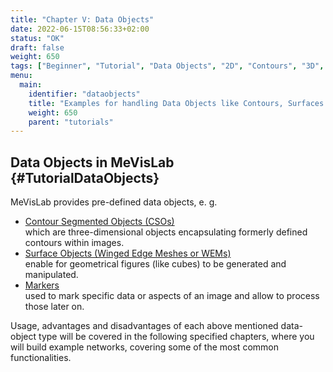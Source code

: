 ```yaml
---
title: "Chapter V: Data Objects"
date: 2022-06-15T08:56:33+02:00
status: "OK"
draft: false
weight: 650
tags: ["Beginner", "Tutorial", "Data Objects", "2D", "Contours", "3D", "Surfaces"]
menu: 
  main:
    identifier: "dataobjects"
    title: "Examples for handling Data Objects like Contours, Surfaces and Markers in MeVisLab."
    weight: 650
    parent: "tutorials"
---
```

## Data Objects in MeVisLab {#TutorialDataObjects}

MeVisLab provides pre-defined data objects, e. g.
* [Contour Segmented Objects (CSOs)](/tutorials/dataobjects/contours/contour-objects) <br>
which are three-dimensional objects encapsulating formerly defined contours within images.
* [Surface Objects (Winged Edge Meshes or WEMs)](/tutorials/dataobjects/surfaces/surfaceobjects) <br>
enable for geometrical figures (like cubes) to be generated and manipulated. 
* [Markers](/tutorials/dataobjects/markerobjects) <br>
used to mark specific data or aspects of an image and allow to process those later on.

Usage, advantages and disadvantages of each above mentioned data-object type will be covered in the following specified chapters, where you will build example networks, covering some of the most common functionalities. 
